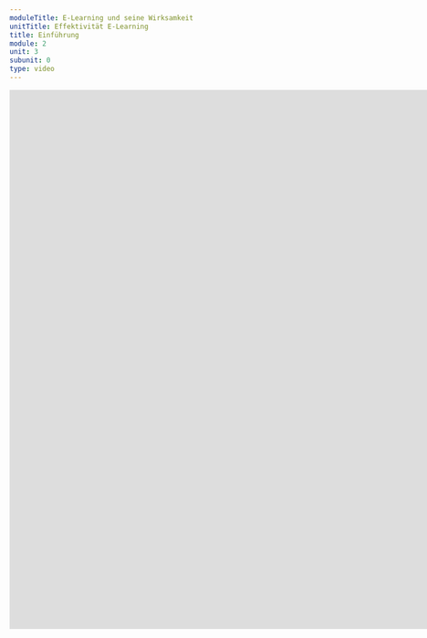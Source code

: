 ```yaml
---
moduleTitle: E-Learning und seine Wirksamkeit
unitTitle: Effektivität E-Learning
title: Einführung
module: 2
unit: 3
subunit: 0
type: video
---
```


<iframe width="1922" height="945" src="https://www.youtube.com/embed/gRd7wL1Etfg" frameborder="0" allow="accelerometer; autoplay; encrypted-media; gyroscope; picture-in-picture" allowfullscreen></iframe>

<!-- Hier Video aufzeichnen. 

Wir fragen uns, wie effektiv E-Learning eigentlich ist. Solche Fragen sind typisch in der Lehr- und Lernforschung. Ist Musik während dem Lernen besser als keine Musik? Ist die Vorlesung ein schlechtes Lehrformat? Ist direkte Instruktion besser als Problembasierte Lernumgebungen. Ist Tutoring besser als eine Vorlesung. 

Wir fragen uns als nächstes, wie effektiv ist E-Learning im Vergleich zu normaler Präsenzlehre? 
 -->